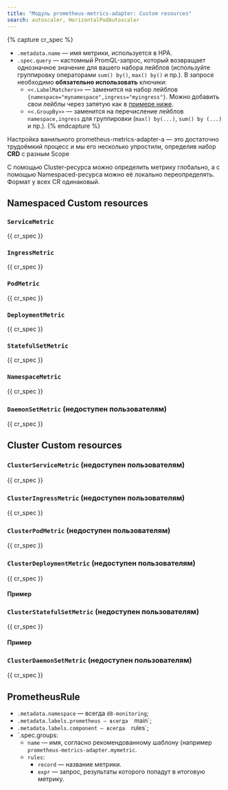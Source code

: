 ```yaml
---
title: "Модуль prometheus-metrics-adapter: Custom resources"
search: autoscaler, HorizontalPodAutoscaler 
---
```


{% capture cr_spec %}
* `.metadata.name` — имя метрики, используется в HPA.
* `.spec.query` — кастомный PromQL-запрос, который возвращает однозначное значение для вашего набора лейблов (используйте группировку операторами `sum() by()`, `max() by()` и пр.). В запросе необходимо **обязательно использовать** ключики:
    * `<<.LabelMatchers>>` — заменится на набор лейблов `{namespace="mynamespace",ingress="myingress"}`. Можно добавить свои лейблы через запятую как в [примере ниже](usage.html#пример-использования-кастомных-метрик-с-размером-очереди-rabbitmq).
    * `<<.GroupBy>>` — заменится на перечисление лейблов `namespace,ingress` для группировки (`max() by(...)`, `sum() by (...)` и пр.).
{% endcapture %}

Настройка ванильного prometheus-metrics-adapter-а — это достаточно трудоёмкий процесс и мы его несколько упростили, определив набор **CRD** с разным Scope

С помощью Cluster-ресурса можно определить метрику глобально, а с помощью Namespaced-ресурса можно её локально переопределять. Формат у всех CR одинаковый.

## Namespaced Custom resources
### `ServiceMetric`
{{ cr_spec }}

### `IngressMetric`
{{ cr_spec }}

### `PodMetric`
{{ cr_spec }}

### `DeploymentMetric`
{{ cr_spec }}

### `StatefulSetMetric`
{{ cr_spec }}

### `NamespaceMetric`
{{ cr_spec }}

### `DaemonSetMetric` (недоступен пользователям)
{{ cr_spec }}

## Cluster Custom resources

### `ClusterServiceMetric` (недоступен пользователям)
{{ cr_spec }}

### `ClusterIngressMetric` (недоступен пользователям)
{{ cr_spec }}

### `ClusterPodMetric` (недоступен пользователям)
{{ cr_spec }}

### `ClusterDeploymentMetric` (недоступен пользователям)
{{ cr_spec }}
#### Пример

### `ClusterStatefulSetMetric` (недоступен пользователям)
{{ cr_spec }}
#### Пример

### `ClusterDaemonSetMetric` (недоступен пользователям)
{{ cr_spec }}

## PrometheusRule

* `.metadata.namespace` — всегда `d8-monitoring`;
* `.metadata.labels.prometheus — всегда  `main`;
* `.metadata.labels.component — всегда  `rules`;
* `.spec.groups:
    * `name` — имя, согласно рекомендованному шаблону (например `prometheus-metrics-adapter.mymetric`.
    * `rules`:
      * `record` — название метрики.
      * `expr` — запрос, результаты которого попадут в итоговую метрику.
